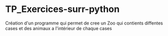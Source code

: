 # TP_Exercices-surr-python
Création d'un programme qui permet de cree un Zoo qui contients  diffentes cases et des animaux a l'intérieur de chaque cases 
